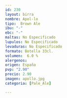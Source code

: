 ```yaml
---
id: 230
layout: birra
nombre: Apol-lo
tipo:  Brown Ale
ibu: "-"
ebc: "-"
maltas: No Especificado
lupulos: No Especificado
levaduras: No Especificado
formato: Botella 33cl.
volumen:  6.0 %
alergenos: 
origen: España
pvp: "2.90"
precio: 2.90
imagen: apollo.jpg
categoria: [Pale_Ale]

---
```

